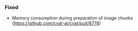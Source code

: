 ### Fixed

- Memory consumption during preparation of image chunks
  (<https://github.com/cvat-ai/cvat/pull/8778>)

